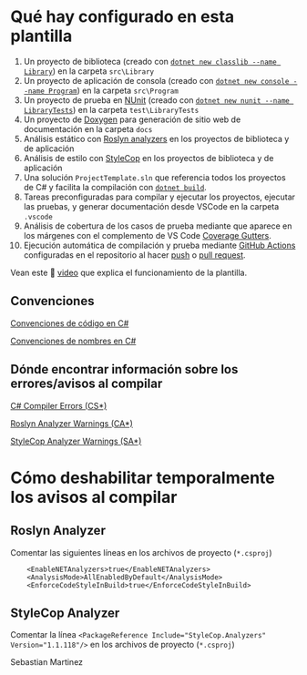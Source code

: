 # Qué hay configurado en esta plantilla

1. Un proyecto de biblioteca (creado con [`dotnet new classlib --name Library`](https://docs.microsoft.com/en-us/dotnet/core/tools/dotnet-new?tabs=netcore22)) en la carpeta `src\Library`
2. Un proyecto de aplicación de consola (creado con [`dotnet new console --name Program`](https://docs.microsoft.com/en-us/dotnet/core/tools/dotnet-new?tabs=netcore22)) en la carpeta `src\Program`
3. Un proyecto de prueba en [NUnit](https://nunit.org/) (creado con [`dotnet new nunit --name LibraryTests`](https://docs.microsoft.com/en-us/dotnet/core/tools/dotnet-new?tabs=netcore22)) en la carpeta `test\LibraryTests`
4. Un proyecto de [Doxygen](https://www.doxygen.nl/index.html) para generación de sitio web de documentación en la carpeta `docs`
5. Análisis estático con [Roslyn analyzers](https://docs.microsoft.com/en-us/dotnet/fundamentals/code-analysis/overview) en los proyectos de biblioteca y de aplicación
6. Análisis de estilo con [StyleCop](https://github.com/DotNetAnalyzers/StyleCopAnalyzers/blob/master/README.md) en los proyectos de biblioteca y de aplicación
7. Una solución `ProjectTemplate.sln` que referencia todos los proyectos de C# y facilita la compilación con [`dotnet build`](https://docs.microsoft.com/en-us/dotnet/core/tools/dotnet-build).
8. Tareas preconfiguradas para compilar y ejecutar los proyectos, ejecutar las pruebas, y generar documentación desde VSCode en la carpeta `.vscode`
9. Análisis de cobertura de los casos de prueba mediante []() que aparece en los márgenes con el complemento de VS Code [Coverage Gutters](https://marketplace.visualstudio.com/items?itemName=ryanluker.vscode-coverage-gutters).
10. Ejecución automática de compilación y prueba mediante [GitHub Actions](https://docs.github.com/en/actions) configuradas en el repositorio al hacer [push](https://github.com/git-guides/git-push) o [pull request](https://docs.github.com/en/github/collaborating-with-pull-requests).

Vean este 🎥 [video](https://web.microsoftstream.com/video/55c6a06c-07dc-4f95-a96d-768f198c9044) que explica el funcionamiento de la plantilla.

## Convenciones

[Convenciones de código en C#](https://docs.microsoft.com/en-us/dotnet/csharp/programming-guide/inside-a-program/coding-conventions)

[Convenciones de nombres en C#](https://docs.microsoft.com/en-us/dotnet/standard/design-guidelines/naming-guidelines)

## Dónde encontrar información sobre los errores/avisos al compilar

[C# Compiler Errors (CS*)](https://docs.microsoft.com/en-us/dotnet/csharp/language-reference/compiler-messages/)

[Roslyn Analyzer Warnings (CA*)](https://docs.microsoft.com/en-us/dotnet/fundamentals/code-analysis/categories)

[StyleCop Analyzer Warnings (SA*)](https://github.com/DotNetAnalyzers/StyleCopAnalyzers/blob/master/DOCUMENTATION.md)

# Cómo deshabilitar temporalmente los avisos al compilar

## Roslyn Analyzer

Comentar las siguientes líneas en los archivos de proyecto (`*.csproj`)
```
    <EnableNETAnalyzers>true</EnableNETAnalyzers>
    <AnalysisMode>AllEnabledByDefault</AnalysisMode>
    <EnforceCodeStyleInBuild>true</EnforceCodeStyleInBuild>
```

## StyleCop Analyzer

Comentar la línea `<PackageReference Include="StyleCop.Analyzers" Version="1.1.118"/>` en los archivos de proyecto (`*.csproj`)


Sebastian Martinez